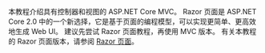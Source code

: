 本教程介绍具有控制器和视图的 ASP.NET Core MVC。 Razor 页面是 ASP.NET Core 2.0 中的一个新选择，它是基于页面的编程模型，可以实现更简单、更高效地生成 Web UI。 建议先尝试 Razor 页面教程，再使用 MVC 版本。 有关本教程的 Razor 页面版本，请参阅 [Razor 页面](xref:mvc/razor-pages/index)。 
